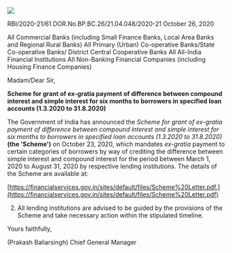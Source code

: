 ![](_page_0_Picture_0.jpeg)

RBI/2020-21/61 DOR.No.BP.BC.26/21.04.048/2020-21 October 26, 2020

All Commercial Banks (including Small Finance Banks, Local Area Banks and Regional Rural Banks) All Primary (Urban) Co-operative Banks/State Co-operative Banks/ District Central Cooperative Banks All All-India Financial Institutions All Non-Banking Financial Companies (including Housing Finance Companies)

Madam/Dear Sir,

**Scheme for grant of ex-gratia payment of difference between compound interest and simple interest for six months to borrowers in specified loan accounts (1.3.2020 to 31.8.2020)**

The Government of India has announced the *Scheme for grant of ex-gratia payment of difference between compound interest and simple interest for six months to borrowers in specified loan accounts (1.3.2020 to 31.8.2020)* **(the 'Scheme')** on October 23, 2020, which mandates *ex-gratia* payment to certain categories of borrowers by way of crediting the difference between simple interest and compound interest for the period between March 1, 2020 to August 31, 2020 by respective lending institutions. The details of the Scheme are available at:

[https://financialservices.gov.in/sites/default/files/Scheme%20Letter.pdf.](https://financialservices.gov.in/sites/default/files/Scheme%20Letter.pdf)

2. All lending institutions are advised to be guided by the provisions of the Scheme and take necessary action within the stipulated timeline.

Yours faithfully,

(Prakash Baliarsingh) Chief General Manager